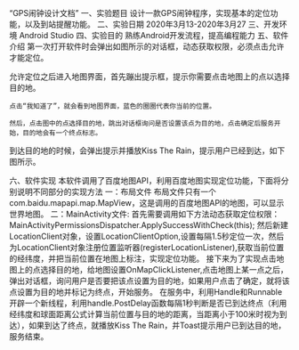 “GPS闹钟设计文档”
一、实验题目
设计一款GPS闹钟程序，实现基本的定位功能，以及到站提醒功能。
二、实验日期
2020年3月13-2020年3月27
三、开发环境
Android Studio 
四、实验目的
熟练Android开发流程，提高编程能力
五、软件介绍
第一次打开软件时会弹出如图所示的对话框，动态获取权限，必须点击允许才能定位。


允许定位之后进入地图界面，首先蹦出提示框，提示你需要点击地图上的点以选择目的地。
    
    点击“我知道了”，就会看到地图界面，蓝色的圈圈代表你当前的位置。
    
    然后，点击图中的点选择目的地，跳出对话框询问是否设置该点为目的地，点击确定后服务开始，目的地会有一个终点标志。
                	
到达目的地的时候，会弹出提示并播放Kiss The Rain，提示用户已经到达，如下图所示。



六、软件实现
本软件调用了百度地图API，利用百度地图实现定位功能，下面将分别说明不同部分的实现方法
一：布局文件
布局文件只有一个com.baidu.mapapi.map.MapView，这是调用的百度地图API的地图，可以显示世界地图。
二：MainActivity文件:
首先需要调用如下方法动态获取定位权限：
 MainActivityPermissionsDispatcher.ApplySuccessWithCheck(this);
然后新建LocationClient对象，设置LocationClientOption,设置每隔1.5秒定位一次，然后为LocationClient对象注册位置监听器(registerLocationListener),获取当前位置的经纬度，并把当前位置在地图上标注，实现定位功能。
接下来为了实现点击地图上的点选择目的地，给地图设置OnMapClickListener,点击地图上某一点之后，弹出对话框，询问用户是否要把该点设置为目的地，如果用户点击了确定，就将该点设置为目的地并标记为终点，开始服务。
在服务中，利用Handle和Runnable开辟一个新线程，利用handle.PostDelay函数每隔1秒判断是否已到达终点（利用经纬度和球面距离公式计算当前位置与目的地的距离，当距离小于100米时视为到达），如果到达了终点，就播放Kiss The Rain，并Toast提示用户已到达目的地，服务结束。